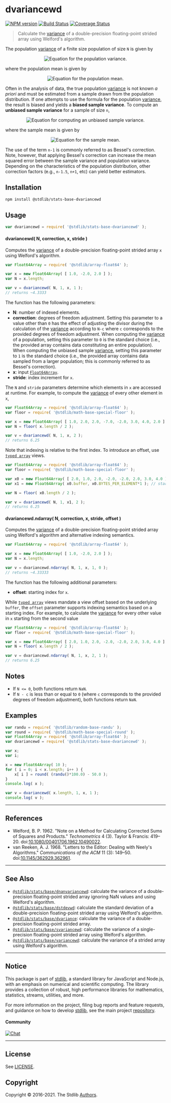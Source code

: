 <!--

@license Apache-2.0

Copyright (c) 2020 The Stdlib Authors.

Licensed under the Apache License, Version 2.0 (the "License");
you may not use this file except in compliance with the License.
You may obtain a copy of the License at

   http://www.apache.org/licenses/LICENSE-2.0

Unless required by applicable law or agreed to in writing, software
distributed under the License is distributed on an "AS IS" BASIS,
WITHOUT WARRANTIES OR CONDITIONS OF ANY KIND, either express or implied.
See the License for the specific language governing permissions and
limitations under the License.

-->

# dvariancewd

[![NPM version][npm-image]][npm-url] [![Build Status][test-image]][test-url] [![Coverage Status][coverage-image]][coverage-url] <!-- [![dependencies][dependencies-image]][dependencies-url] -->

> Calculate the [variance][variance] of a double-precision floating-point strided array using Welford's algorithm.

<section class="intro">

The population [variance][variance] of a finite size population of size `N` is given by

<!-- <equation class="equation" label="eq:population_variance" align="center" raw="\sigma^2 = \frac{1}{N} \sum_{i=0}^{N-1} (x_i - \mu)^2" alt="Equation for the population variance."> -->

<div class="equation" align="center" data-raw-text="\sigma^2 = \frac{1}{N} \sum_{i=0}^{N-1} (x_i - \mu)^2" data-equation="eq:population_variance">
    <img src="https://cdn.jsdelivr.net/gh/stdlib-js/stdlib@3966b8df77a2f3186e46d4674f57a3c5664e1b3c/lib/node_modules/@stdlib/stats/base/dvariancewd/docs/img/equation_population_variance.svg" alt="Equation for the population variance.">
    <br>
</div>

<!-- </equation> -->

where the population mean is given by

<!-- <equation class="equation" label="eq:population_mean" align="center" raw="\mu = \frac{1}{N} \sum_{i=0}^{N-1} x_i" alt="Equation for the population mean."> -->

<div class="equation" align="center" data-raw-text="\mu = \frac{1}{N} \sum_{i=0}^{N-1} x_i" data-equation="eq:population_mean">
    <img src="https://cdn.jsdelivr.net/gh/stdlib-js/stdlib@3966b8df77a2f3186e46d4674f57a3c5664e1b3c/lib/node_modules/@stdlib/stats/base/dvariancewd/docs/img/equation_population_mean.svg" alt="Equation for the population mean.">
    <br>
</div>

<!-- </equation> -->

Often in the analysis of data, the true population [variance][variance] is not known _a priori_ and must be estimated from a sample drawn from the population distribution. If one attempts to use the formula for the population [variance][variance], the result is biased and yields a **biased sample variance**. To compute an **unbiased sample variance** for a sample of size `n`,

<!-- <equation class="equation" label="eq:unbiased_sample_variance" align="center" raw="s^2 = \frac{1}{n-1} \sum_{i=0}^{n-1} (x_i - \bar{x})^2" alt="Equation for computing an unbiased sample variance."> -->

<div class="equation" align="center" data-raw-text="s^2 = \frac{1}{n-1} \sum_{i=0}^{n-1} (x_i - \bar{x})^2" data-equation="eq:unbiased_sample_variance">
    <img src="https://cdn.jsdelivr.net/gh/stdlib-js/stdlib@3966b8df77a2f3186e46d4674f57a3c5664e1b3c/lib/node_modules/@stdlib/stats/base/dvariancewd/docs/img/equation_unbiased_sample_variance.svg" alt="Equation for computing an unbiased sample variance.">
    <br>
</div>

<!-- </equation> -->

where the sample mean is given by

<!-- <equation class="equation" label="eq:sample_mean" align="center" raw="\bar{x} = \frac{1}{n} \sum_{i=0}^{n-1} x_i" alt="Equation for the sample mean."> -->

<div class="equation" align="center" data-raw-text="\bar{x} = \frac{1}{n} \sum_{i=0}^{n-1} x_i" data-equation="eq:sample_mean">
    <img src="https://cdn.jsdelivr.net/gh/stdlib-js/stdlib@3966b8df77a2f3186e46d4674f57a3c5664e1b3c/lib/node_modules/@stdlib/stats/base/dvariancewd/docs/img/equation_sample_mean.svg" alt="Equation for the sample mean.">
    <br>
</div>

<!-- </equation> -->

The use of the term `n-1` is commonly referred to as Bessel's correction. Note, however, that applying Bessel's correction can increase the mean squared error between the sample variance and population variance. Depending on the characteristics of the population distribution, other correction factors (e.g., `n-1.5`, `n+1`, etc) can yield better estimators.

</section>

<!-- /.intro -->

<section class="installation">

## Installation

```bash
npm install @stdlib/stats-base-dvariancewd
```

</section>

<section class="usage">

## Usage

```javascript
var dvariancewd = require( '@stdlib/stats-base-dvariancewd' );
```

#### dvariancewd( N, correction, x, stride )

Computes the [variance][variance] of a double-precision floating-point strided array `x` using Welford's algorithm.

```javascript
var Float64Array = require( '@stdlib/array-float64' );

var x = new Float64Array( [ 1.0, -2.0, 2.0 ] );
var N = x.length;

var v = dvariancewd( N, 1, x, 1 );
// returns ~4.3333
```

The function has the following parameters:

-   **N**: number of indexed elements.
-   **correction**: degrees of freedom adjustment. Setting this parameter to a value other than `0` has the effect of adjusting the divisor during the calculation of the [variance][variance] according to `N-c` where `c` corresponds to the provided degrees of freedom adjustment. When computing the [variance][variance] of a population, setting this parameter to `0` is the standard choice (i.e., the provided array contains data constituting an entire population). When computing the unbiased sample [variance][variance], setting this parameter to `1` is the standard choice (i.e., the provided array contains data sampled from a larger population; this is commonly referred to as Bessel's correction).
-   **x**: input [`Float64Array`][@stdlib/array/float64].
-   **stride**: index increment for `x`.

The `N` and `stride` parameters determine which elements in `x` are accessed at runtime. For example, to compute the [variance][variance] of every other element in `x`,

```javascript
var Float64Array = require( '@stdlib/array-float64' );
var floor = require( '@stdlib/math-base-special-floor' );

var x = new Float64Array( [ 1.0, 2.0, 2.0, -7.0, -2.0, 3.0, 4.0, 2.0 ] );
var N = floor( x.length / 2 );

var v = dvariancewd( N, 1, x, 2 );
// returns 6.25
```

Note that indexing is relative to the first index. To introduce an offset, use [`typed array`][mdn-typed-array] views.

<!-- eslint-disable stdlib/capitalized-comments -->

```javascript
var Float64Array = require( '@stdlib/array-float64' );
var floor = require( '@stdlib/math-base-special-floor' );

var x0 = new Float64Array( [ 2.0, 1.0, 2.0, -2.0, -2.0, 2.0, 3.0, 4.0 ] );
var x1 = new Float64Array( x0.buffer, x0.BYTES_PER_ELEMENT*1 ); // start at 2nd element

var N = floor( x0.length / 2 );

var v = dvariancewd( N, 1, x1, 2 );
// returns 6.25
```

#### dvariancewd.ndarray( N, correction, x, stride, offset )

Computes the [variance][variance] of a double-precision floating-point strided array using Welford's algorithm and alternative indexing semantics.

```javascript
var Float64Array = require( '@stdlib/array-float64' );

var x = new Float64Array( [ 1.0, -2.0, 2.0 ] );
var N = x.length;

var v = dvariancewd.ndarray( N, 1, x, 1, 0 );
// returns ~4.33333
```

The function has the following additional parameters:

-   **offset**: starting index for `x`.

While [`typed array`][mdn-typed-array] views mandate a view offset based on the underlying `buffer`, the `offset` parameter supports indexing semantics based on a starting index. For example, to calculate the [variance][variance] for every other value in `x` starting from the second value

```javascript
var Float64Array = require( '@stdlib/array-float64' );
var floor = require( '@stdlib/math-base-special-floor' );

var x = new Float64Array( [ 2.0, 1.0, 2.0, -2.0, -2.0, 2.0, 3.0, 4.0 ] );
var N = floor( x.length / 2 );

var v = dvariancewd.ndarray( N, 1, x, 2, 1 );
// returns 6.25
```

</section>

<!-- /.usage -->

<section class="notes">

## Notes

-   If `N <= 0`, both functions return `NaN`.
-   If `N - c` is less than or equal to `0` (where `c` corresponds to the provided degrees of freedom adjustment), both functions return `NaN`.

</section>

<!-- /.notes -->

<section class="examples">

## Examples

<!-- eslint no-undef: "error" -->

```javascript
var randu = require( '@stdlib/random-base-randu' );
var round = require( '@stdlib/math-base-special-round' );
var Float64Array = require( '@stdlib/array-float64' );
var dvariancewd = require( '@stdlib/stats-base-dvariancewd' );

var x;
var i;

x = new Float64Array( 10 );
for ( i = 0; i < x.length; i++ ) {
    x[ i ] = round( (randu()*100.0) - 50.0 );
}
console.log( x );

var v = dvariancewd( x.length, 1, x, 1 );
console.log( v );
```

</section>

<!-- /.examples -->

* * *

<section class="references">

## References

-   Welford, B. P. 1962. "Note on a Method for Calculating Corrected Sums of Squares and Products." _Technometrics_ 4 (3). Taylor & Francis: 419–20. doi:[10.1080/00401706.1962.10490022][@welford:1962a].
-   van Reeken, A. J. 1968. "Letters to the Editor: Dealing with Neely's Algorithms." _Communications of the ACM_ 11 (3): 149–50. doi:[10.1145/362929.362961][@vanreeken:1968a].

</section>

<!-- /.references -->

<!-- Section for related `stdlib` packages. Do not manually edit this section, as it is automatically populated. -->

<section class="related">

* * *

## See Also

-   <span class="package-name">[`@stdlib/stats/base/dnanvariancewd`][@stdlib/stats/base/dnanvariancewd]</span><span class="delimiter">: </span><span class="description">calculate the variance of a double-precision floating-point strided array ignoring NaN values and using Welford's algorithm.</span>
-   <span class="package-name">[`@stdlib/stats/base/dstdevwd`][@stdlib/stats/base/dstdevwd]</span><span class="delimiter">: </span><span class="description">calculate the standard deviation of a double-precision floating-point strided array using Welford's algorithm.</span>
-   <span class="package-name">[`@stdlib/stats/base/dvariance`][@stdlib/stats/base/dvariance]</span><span class="delimiter">: </span><span class="description">calculate the variance of a double-precision floating-point strided array.</span>
-   <span class="package-name">[`@stdlib/stats/base/svariancewd`][@stdlib/stats/base/svariancewd]</span><span class="delimiter">: </span><span class="description">calculate the variance of a single-precision floating-point strided array using Welford's algorithm.</span>
-   <span class="package-name">[`@stdlib/stats/base/variancewd`][@stdlib/stats/base/variancewd]</span><span class="delimiter">: </span><span class="description">calculate the variance of a strided array using Welford's algorithm.</span>

</section>

<!-- /.related -->

<!-- Section for all links. Make sure to keep an empty line after the `section` element and another before the `/section` close. -->


<section class="main-repo" >

* * *

## Notice

This package is part of [stdlib][stdlib], a standard library for JavaScript and Node.js, with an emphasis on numerical and scientific computing. The library provides a collection of robust, high performance libraries for mathematics, statistics, streams, utilities, and more.

For more information on the project, filing bug reports and feature requests, and guidance on how to develop [stdlib][stdlib], see the main project [repository][stdlib].

#### Community

[![Chat][chat-image]][chat-url]

---

## License

See [LICENSE][stdlib-license].


## Copyright

Copyright &copy; 2016-2021. The Stdlib [Authors][stdlib-authors].

</section>

<!-- /.stdlib -->

<!-- Section for all links. Make sure to keep an empty line after the `section` element and another before the `/section` close. -->

<section class="links">

[npm-image]: http://img.shields.io/npm/v/@stdlib/stats-base-dvariancewd.svg
[npm-url]: https://npmjs.org/package/@stdlib/stats-base-dvariancewd

[test-image]: https://github.com/stdlib-js/stats-base-dvariancewd/actions/workflows/test.yml/badge.svg
[test-url]: https://github.com/stdlib-js/stats-base-dvariancewd/actions/workflows/test.yml

[coverage-image]: https://img.shields.io/codecov/c/github/stdlib-js/stats-base-dvariancewd/main.svg
[coverage-url]: https://codecov.io/github/stdlib-js/stats-base-dvariancewd?branch=main

<!--

[dependencies-image]: https://img.shields.io/david/stdlib-js/stats-base-dvariancewd.svg
[dependencies-url]: https://david-dm.org/stdlib-js/stats-base-dvariancewd/main

-->

[chat-image]: https://img.shields.io/gitter/room/stdlib-js/stdlib.svg
[chat-url]: https://gitter.im/stdlib-js/stdlib/

[stdlib]: https://github.com/stdlib-js/stdlib

[stdlib-authors]: https://github.com/stdlib-js/stdlib/graphs/contributors

[stdlib-license]: https://raw.githubusercontent.com/stdlib-js/stats-base-dvariancewd/main/LICENSE

[variance]: https://en.wikipedia.org/wiki/Variance

[@stdlib/array/float64]: https://github.com/stdlib-js/array-float64

[mdn-typed-array]: https://developer.mozilla.org/en-US/docs/Web/JavaScript/Reference/Global_Objects/TypedArray

[@welford:1962a]: https://doi.org/10.1080/00401706.1962.10490022

[@vanreeken:1968a]: https://doi.org/10.1145/362929.362961

<!-- <related-links> -->

[@stdlib/stats/base/dnanvariancewd]: https://github.com/stdlib-js/stats-base-dnanvariancewd

[@stdlib/stats/base/dstdevwd]: https://github.com/stdlib-js/stats-base-dstdevwd

[@stdlib/stats/base/dvariance]: https://github.com/stdlib-js/stats-base-dvariance

[@stdlib/stats/base/svariancewd]: https://github.com/stdlib-js/stats-base-svariancewd

[@stdlib/stats/base/variancewd]: https://github.com/stdlib-js/stats-base-variancewd

<!-- </related-links> -->

</section>

<!-- /.links -->
